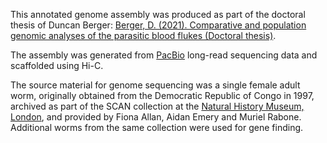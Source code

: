 This annotated genome assembly was produced as part of the doctoral thesis of Duncan Berger: [Berger, D. (2021). Comparative and population genomic analyses of the parasitic blood flukes (Doctoral thesis)](https://doi.org/10.17863/CAM.86667).
  
The assembly was generated from [PacBio](https://www.pacb.com/) long-read sequencing data and scaffolded using Hi-C.
  
The source material for genome sequencing was a single female adult worm, originally obtained from the Democratic Republic of Congo in 1997, archived as part of the SCAN collection at the [Natural History Museum, London](https://www.nhm.ac.uk/), and provided by Fiona Allan, Aidan Emery and Muriel Rabone. Additional worms from the same collection were used for gene finding.
